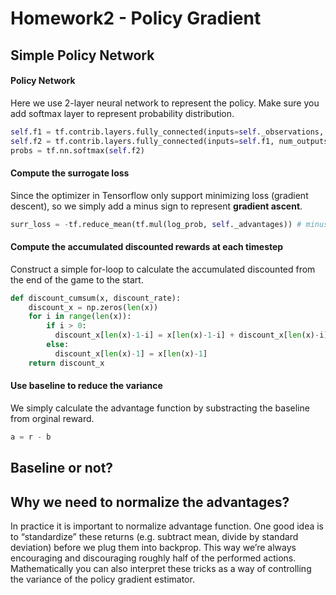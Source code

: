 # Homework2 - Policy Gradient 

## Simple Policy Network
#### Policy Network
Here we use 2-layer neural network to represent the policy. Make sure you add softmax layer to represent probability distribution.
```python
self.f1 = tf.contrib.layers.fully_connected(inputs=self._observations, num_outputs=self.hidden_dim, activation_fn=tf.tanh)
self.f2 = tf.contrib.layers.fully_connected(inputs=self.f1, num_outputs=self.out_dim, activation_fn=None)
probs = tf.nn.softmax(self.f2)
```

#### Compute the surrogate loss
Since the optimizer in Tensorflow only support minimizing loss (gradient descent), so we simply add a minus sign to represent **gradient ascent**.
```python
surr_loss = -tf.reduce_mean(tf.mul(log_prob, self._advantages))	# minus means "maximize"
```

#### Compute the accumulated discounted rewards at each timestep
Construct a simple for-loop to calculate the accumulated discounted from the end of the game to the start.
```python
def discount_cumsum(x, discount_rate):
    discount_x = np.zeros(len(x))
    for i in range(len(x)):
	    if i > 0:
	      discount_x[len(x)-1-i] = x[len(x)-1-i] + discount_x[len(x)-i]*discount_rate
	    else:
	      discount_x[len(x)-1] = x[len(x)-1]
    return discount_x
```

#### Use baseline to reduce the variance
We simply calculate the advantage function by substracting the baseline from orginal reward.
```python
a = r - b
```

## Baseline or not?

## Why we need to normalize the advantages?
In practice it is important to normalize advantage function. One good idea is to “standardize” these returns (e.g. subtract mean, divide by standard deviation) before we plug them into backprop. 
This way we’re always encouraging and discouraging roughly half of the performed actions. Mathematically you can also interpret these tricks as a way of controlling the variance of the policy gradient estimator.

